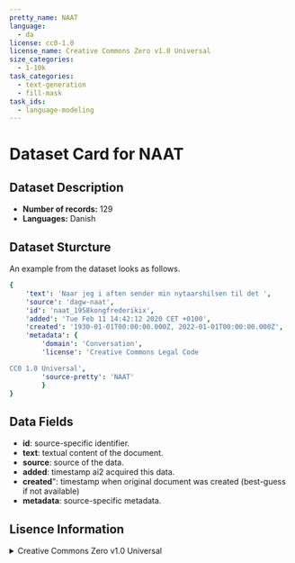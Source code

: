 ```yaml
---
pretty_name: NAAT
language:
  - da
license: cc0-1.0
license_name: Creative Commons Zero v1.0 Universal
size_categories:
  - 1-10k
task_categories:
  - text-generation
  - fill-mask
task_ids:
  - language-modeling
---
```

# Dataset Card for NAAT
## Dataset Description
- **Number of records:** 129
- **Languages:** Danish
## Dataset Sturcture
An example from the dataset looks as follows.
```yaml
{
    'text': 'Naar jeg i aften sender min nytaarshilsen til det ',
    'source': 'dagw-naat',
    'id': 'naat_1958kongfrederikix',
    'added': 'Tue Feb 11 14:42:12 2020 CET +0100',
    'created': '1930-01-01T00:00:00.000Z, 2022-01-01T00:00:00.000Z',
    'metadata': {
        'domain': 'Conversation',
        'license': 'Creative Commons Legal Code

CC0 1.0 Universal',
        'source-pretty': 'NAAT'
        }
}
```

## Data Fields

- **id**: source-specific identifier.
- **text**: textual content of the document.
- **source**: source of the data.
- **added**: timestamp ai2 acquired this data.
- **created**": timestamp when original document was created (best-guess if not available)
- **metadata**: source-specific metadata.

## Lisence Information
<details>
<summary>Creative Commons Zero v1.0 Universal</summary>
<p>
Creative Commons Legal Code

CC0 1.0 Universal
</p>
</details>
